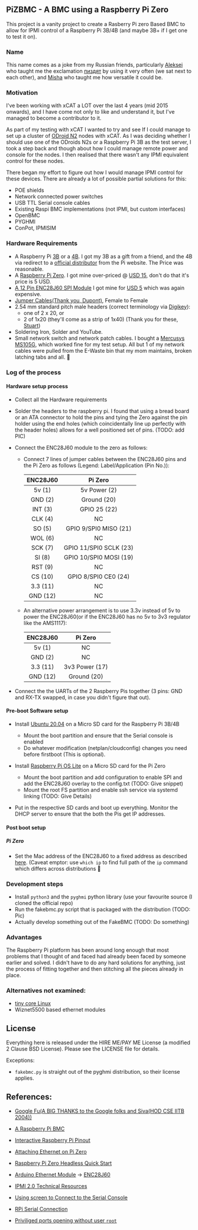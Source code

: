 ## PiZBMC - A BMC using a Raspberry Pi Zero

This project is a vanity project to create a Rasberry Pi zero Based BMC to allow
for IPMI control of a Raspberry Pi 3B/4B (and maybe 3B+ if I get one to test it
on).

### Name
This name comes as a joke from my Russian friends, particularly
[Aleksei](https://www.linkedin.com/in/weaselshit/)
who taught me the exclamation [пиздят](https://en.wiktionary.org/wiki/%D0%BF%D0%B8%D0%B7%D0%B4%D1%8F%D1%82#Russian)
by using it very often (we sat next to each other), and [Misha](https://www.linkedin.com/in/michael-osipov-0a131536/)
who taught me how versatile it could be.

### Motivation

I've been working with xCAT a LOT over the last 4 years (mid 2015 onwards), and
I have come not only to like and understand it, but I've managed to become a
contributor to it.

As part of my testing with xCAT I wanted to try and see If I could manage to set
up a cluster of
[ODroid N2](https://www.hardkernel.com/shop/odroid-n2-with-4gbyte-ram/) nodes
with xCAT. As I was deciding whether I should use one of the ODroids N2s or a
Raspberry Pi 3B as the test server, I took a step back and though about how I
could manage remote power and console for the nodes. I then realised that
there wasn't any IPMI equivalent control for these nodes.

There began my effort to figure out how I would manage IPMI control for these
devices. There are already a lot of possible partial solutions for this:
- POE shields
- Network connected power switches
- USB TTL Serial console cables
- Existing Raspi BMC implementations (not IPMI, but custom interfaces)
- OpenBMC
- PYGHMI
- ConPot, IPMISIM

### Hardware Requirements

- A Raspberry Pi [3B](https://www.raspberrypi.org/products/raspberry-pi-3-model-b/) or a [4B](https://www.raspberrypi.org/products/raspberry-pi-4-model-b/). I got my 3B as a gift from a friend, and the 4B via redirect to a [official distributor](https://www.thingbits.in/products/raspberry-pi-4-model-b-2-gb-ram?src=raspberrypi) from the Pi website. The Price was reasonable.
- A [Raspberry Pi Zero](https://www.raspberrypi.org/products/raspberry-pi-zero/). I got mine over-priced @ [USD 15](https://robu.in/product/raspberry-pi-zero-v1-3-development-board/), don't do that it's price is 5 USD.
- [A 12 Pin ENC28J60 SPI Module](https://www.google.com/search?&q=ENC28J60+12+pin) I got mine for [USD 5](https://roboticsdna.in/product/enc28j60-ethernet-module12-pin-package-ssop/) which was again expensive.
- [Jumper Cables(Thank you, Dupont)](https://www.google.com/search?&q=jumper+connectors), Female to Female
- 2.54 mm standard pitch male headers (correct terminology via [Digikey](https://www.digikey.com/catalog/en/search?filters=143632)):
  - one of 2 x 20, or
  - 2 of 1x20 (they'll come as a strip of 1x40) (Thank you for these, [Stuart](https://github.com/sturem/))
- Soldering Iron, Solder and YouTube.
- Small network switch and network patch cables. I bought a [Mercusys MS105G](https://www.mercusys.co.in/product/details/ms105g), which worked fine for my test setup. All but 1 of my network cables were pulled from the E-Waste bin that my mom maintains, broken latching tabs and all. :facepalm:

### Log of the process

#### Hardware setup process
- Collect all the Hardware requirements
- Solder the headers to the raspberry pi. I found that using a bread board or an
  ATA connector to hold the pins and tying the Zero against the pin holder using
  the end holes (which coincidentally line up perfectly with the header holes)
  allows for a well positioned set of pins. (TODO: add PIC)
- Connect the ENC28J60 module to the zero as follows:
  - Connect 7 lines of jumper cables between the ENC28J60 pins and the Pi Zero as
    follows (Legend: Label/Application (Pin No.)):

    | ENC28J60 | Pi Zero  |
    |:--------:|:--------:|
    | 5v   (1) | 5v Power (2) |
    | GND  (2) | Ground (20)  |
    | INT  (3) | GPIO 25 (22)|
    | CLK  (4) | NC |
    | SO   (5) | GPIO 9/SPI0 MISO (21)|
    | WOL  (6) | NC |
    | SCK  (7) | GPIO 11/SPI0 SCLK (23)|
    | SI   (8) | GPIO 10/SPI0 MOSI (19)|
    | RST  (9) | NC |
    | CS  (10) | GPIO 8/SPI0 CE0 (24) |
    | 3.3 (11) | NC |
    | GND (12) | NC |

   - An alternative power arrangement is to use 3.3v instead of 5v to power the
     ENC28J60(or if the ENC28J60 has no 5v to 3v3 regulator like the AMS1117):

     | ENC28J60 | Pi Zero  |
     |:--------:|:--------:|
     | 5v   (1) | NC |
     | GND  (2) | NC |
     | 3.3 (11) | 3v3 Power (17) |
     | GND (12) | Ground (20) |

- Connect the the UARTs of the 2 Raspberry Pis together (3 pins: GND and RX-TX swapped, in case you didn't figure that out).

#### Pre-boot Software setup

- Install [Ubuntu 20.04](https://ubuntu.com/download/raspberry-pi) on a Micro SD card for the Raspberry Pi 3B/4B
  - Mount the boot partition and ensure that the Serial console is enabled
  - Do whatever modification (netplan/cloudconfig) changes you need before firstboot (This is optional).
- Install [Raspberry Pi OS Lite](https://www.raspberrypi.org/downloads/raspberry-pi-os/) on a Micro SD card for the Pi Zero
  - Mount the boot partition and add configuration to enable SPI and add the ENC28J60 overlay to the config.txt (TODO: Give snippet)
  - Mount the root FS partition and enable ssh service via systemd linking (TODO: Give Details)

- Put in the respective SD cards and boot up everything. Monitor the DHCP server to ensure that the both the Pis get IP addresses.

#### Post boot setup
##### Pi Zero
 - Set the Mac address of the ENC28J60 to a fixed address as described [here](https://github.com/raspberrypi/linux/issues/795). (Caveat emptor: use `which ip` to find full path of the `ip` command which differs across distributions :facepalm:


### Development steps
- Install `python3` and the `pyghmi` python library (use your favourite source (I cloned the official repo)
- Run the fakebmc.py script that is packaged with the distribution (TODO: Pic)
- Actually develop something out of the FakeBMC (TODO: Do something)

### Advantages
The Raspberry Pi platform has been around long enough that most problems that I thought of and faced
had already been faced by someone earlier and solved. I didn't have to do any hard solutions for
anything, just the process of fitting together and then stitching all the pieces already in place.

### Alternatives not examined:

- [tiny core Linux](http://www.tinycorelinux.net/11.x/armv6/releases/RPi/)
- Wiznet5500 based ethernet modules

## License

Everything here is released under the HIRE ME/PAY ME License (a modified 2 Clause BSD License). Please see the LICENSE file for details.

Exceptions:
- `fakebmc.py` is straight out of the pyghmi distribution, so their license applies.

## References:

* [Google Fu(A BIG THANKS to the Google folks and Siva(HOD CSE IITB 2004))](https://www.google.com/)
* [A Raspberry Pi BMC](https://github.com/joshuaboniface/rpibmc)
* [Interactive Raspberry Pi Pinout](https://pinout.xyz/)
* [Attaching Ethernet on Pi Zero](http://raspi.tv/2015/ethernet-on-pi-zero-how-to-put-an-ethernet-port-on-your-pi)
* [Raspberry Pi Zero Headless Quick Start](https://learn.adafruit.com/raspberry-pi-zero-creation/overview)
* [Arduino Ethernet Module](https://www.google.com/search?q=arduino+ethernet+module) -> [ENC28J60](https://www.google.com/search?q=ENC28J60)

* [IPMI 2.0 Technical Resources](https://www.intel.com/content/www/us/en/servers/ipmi/ipmi-technical-resources.html)

* [Using screen to Connect to the Serial Console](https://docs.fedoraproject.org/en-US/Fedora/22/html/System_Administrators_Guide/sec-Using_screen_to_Connect_to_the_Serial_Console.html)
* [RPi Serial Connection](https://elinux.org/RPi_Serial_Connection)
* [Priviliged ports opening without user `root`](https://superuser.com/a/892391/246855)
